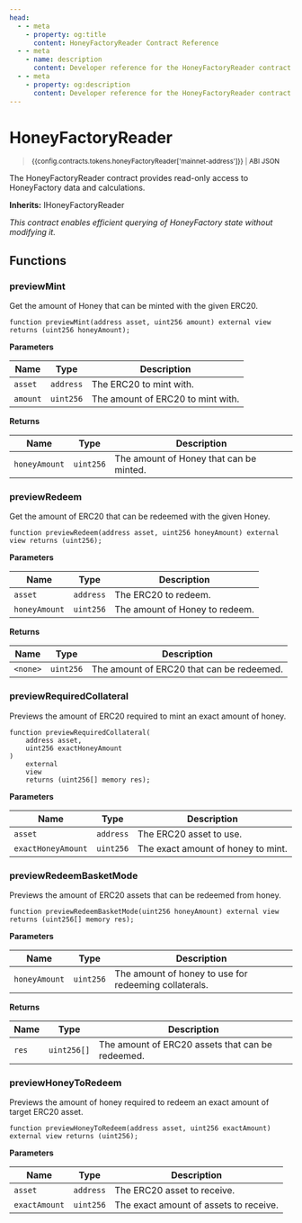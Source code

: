 ```yaml
---
head:
  - - meta
    - property: og:title
      content: HoneyFactoryReader Contract Reference
  - - meta
    - name: description
      content: Developer reference for the HoneyFactoryReader contract
  - - meta
    - property: og:description
      content: Developer reference for the HoneyFactoryReader contract
---
```


<script setup>
  import config from '@berachain/config/constants.json';
</script>

# HoneyFactoryReader

> <small><a target="_blank" :href="config.mainnet.dapps.berascan.url + 'address/' + config.contracts.tokens.honeyFactoryReader['mainnet-address']">{{config.contracts.tokens.honeyFactoryReader['mainnet-address']}}</a><span v-if="config.contracts.tokens.honeyFactoryReader.abi && config.contracts.tokens.honeyFactoryReader.abi.length > 0">&nbsp;|&nbsp;<a target="_blank" :href="config.contracts.tokens.honeyFactoryReader.abi">ABI JSON</a></span></small>

The HoneyFactoryReader contract provides read-only access to HoneyFactory data and calculations.

**Inherits:**
IHoneyFactoryReader

*This contract enables efficient querying of HoneyFactory state without modifying it.*

## Functions

### previewMint

Get the amount of Honey that can be minted with the given ERC20.

```solidity
function previewMint(address asset, uint256 amount) external view returns (uint256 honeyAmount);
```

**Parameters**

| Name     | Type      | Description                       |
| -------- | --------- | --------------------------------- |
| `asset`  | `address` | The ERC20 to mint with.           |
| `amount` | `uint256` | The amount of ERC20 to mint with. |

**Returns**

| Name          | Type      | Description                             |
| ------------- | --------- | --------------------------------------- |
| `honeyAmount` | `uint256` | The amount of Honey that can be minted. |

### previewRedeem

Get the amount of ERC20 that can be redeemed with the given Honey.

```solidity
function previewRedeem(address asset, uint256 honeyAmount) external view returns (uint256);
```

**Parameters**

| Name          | Type      | Description                    |
| ------------- | --------- | ------------------------------ |
| `asset`       | `address` | The ERC20 to redeem.           |
| `honeyAmount` | `uint256` | The amount of Honey to redeem. |

**Returns**

| Name     | Type      | Description                               |
| -------- | --------- | ----------------------------------------- |
| `<none>` | `uint256` | The amount of ERC20 that can be redeemed. |

### previewRequiredCollateral

Previews the amount of ERC20 required to mint an exact amount of honey.

```solidity
function previewRequiredCollateral(
    address asset,
    uint256 exactHoneyAmount
)
    external
    view
    returns (uint256[] memory res);
```

**Parameters**

| Name               | Type      | Description                        |
| ------------------ | --------- | ---------------------------------- |
| `asset`            | `address` | The ERC20 asset to use.            |
| `exactHoneyAmount` | `uint256` | The exact amount of honey to mint. |

### previewRedeemBasketMode

Previews the amount of ERC20 assets that can be redeemed from honey.

```solidity
function previewRedeemBasketMode(uint256 honeyAmount) external view returns (uint256[] memory res);
```

**Parameters**

| Name          | Type      | Description                                           |
| ------------- | --------- | ----------------------------------------------------- |
| `honeyAmount` | `uint256` | The amount of honey to use for redeeming collaterals. |

**Returns**

| Name  | Type        | Description                                      |
| ----- | ----------- | ------------------------------------------------ |
| `res` | `uint256[]` | The amount of ERC20 assets that can be redeemed. |

### previewHoneyToRedeem

Previews the amount of honey required to redeem an exact amount of target ERC20 asset.

```solidity
function previewHoneyToRedeem(address asset, uint256 exactAmount) external view returns (uint256);
```

**Parameters**

| Name          | Type      | Description                            |
| ------------- | --------- | -------------------------------------- |
| `asset`       | `address` | The ERC20 asset to receive.            |
| `exactAmount` | `uint256` | The exact amount of assets to receive. |
